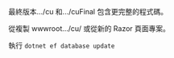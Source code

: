 最終版本.../cu 和.../cuFinal 包含更完整的程式碼。

從複製 wwwroot.../cu/ 或從新的 Razor 頁面專案。

執行 `dotnet ef database update`